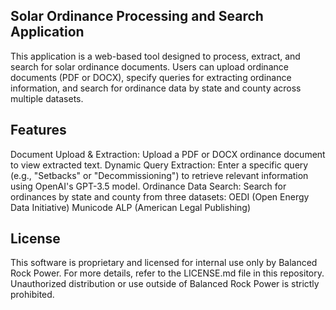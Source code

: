 ## Solar Ordinance Processing and Search Application
This application is a web-based tool designed to process, extract, and search for solar ordinance documents. Users can upload ordinance documents (PDF or DOCX), specify queries for extracting ordinance information, and search for ordinance data by state and county across multiple datasets.

## Features
Document Upload & Extraction: Upload a PDF or DOCX ordinance document to view extracted text.
Dynamic Query Extraction: Enter a specific query (e.g., "Setbacks" or "Decommissioning") to retrieve relevant information using OpenAI's GPT-3.5 model.
Ordinance Data Search: Search for ordinances by state and county from three datasets:
OEDI (Open Energy Data Initiative)
Municode
ALP (American Legal Publishing)

## License
This software is proprietary and licensed for internal use only by Balanced Rock Power. For more details, refer to the LICENSE.md file in this repository. Unauthorized distribution or use outside of Balanced Rock Power is strictly prohibited.
